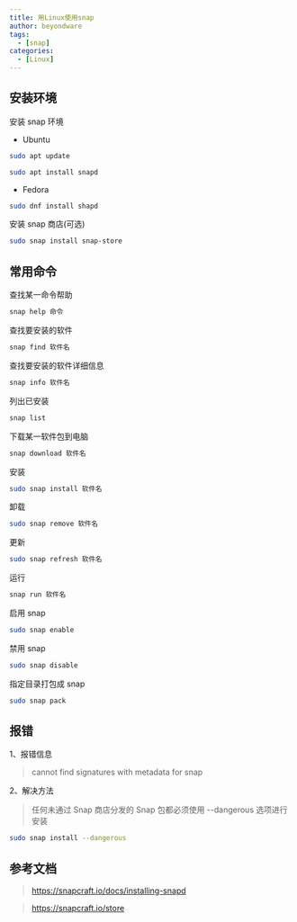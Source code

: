 ```yaml
---
title: 用Linux使用snap
author: beyondware
tags:
  - [snap]
categories:
  - [Linux]
---
```


## 安装环境

安装 snap 环境

- Ubuntu

```sh
sudo apt update
```

```sh
sudo apt install snapd
```

- Fedora

```sh
sudo dnf install shapd
```

安装 snap 商店(可选)

```sh
sudo snap install snap-store
```

## 常用命令

查找某一命令帮助

```sh
snap help 命令
```

查找要安装的软件

```sh
snap find 软件名
```

查找要安装的软件详细信息

```sh
snap info 软件名
```

列出已安装

```sh
snap list
```

下载某一软件包到电脑

```sh
snap download 软件名
```

安装

```sh
sudo snap install 软件名
```

卸载

```sh
sudo snap remove 软件名
```

更新

```sh
sudo snap refresh 软件名
```

运行

```sh
snap run 软件名
```

启用 snap

```sh
sudo snap enable
```

禁用 snap

```sh
sudo snap disable
```

指定目录打包成 snap

```sh
sudo snap pack
```

## 报错

1、报错信息

> cannot find signatures with metadata for snap

2、解决方法

> 任何未通过 Snap 商店分发的 Snap 包都必须使用 --dangerous 选项进行安装

```sh
sudo snap install --dangerous
```

## 参考文档

> https://snapcraft.io/docs/installing-snapd

> https://snapcraft.io/store
